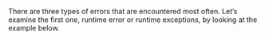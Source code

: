There are three types of errors that are encountered most often. Let’s examine the first one, runtime error or runtime exceptions, by looking at the example below.

